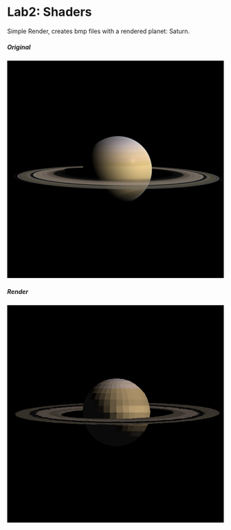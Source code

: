 # Lab2: Shaders

Simple Render, creates bmp files with a rendered planet: Saturn.

##### Original
![out](https://github.com/gusmendez99/Graphics_Lab2_Shaders/blob/master/saturn.png?raw=true)

##### Render
![out](https://github.com/gusmendez99/Graphics_Lab2_Shaders/blob/master/planet.bmp?raw=true)